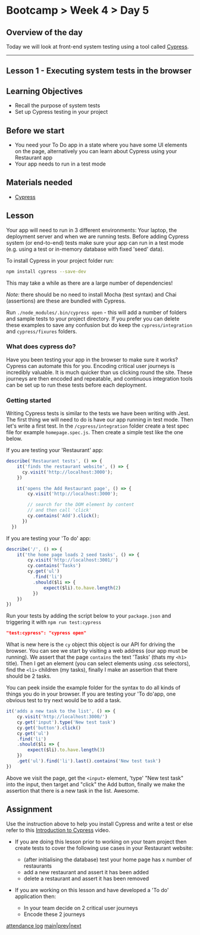 # Bootcamp > Week 4 > Day 5

## Overview of the day
Today we will look at front-end system testing using a tool called [Cypress](https://www.cypress.io/).

----

## Lesson 1 - Executing system tests in the browser

## Learning Objectives

* Recall the purpose of system tests
* Set up Cypress testing in your project

## Before we start

* You need your To Do app in a state where you have some UI elements on the page, alternatively you can learn about Cypress using your Restaurant app
* Your app needs to run in a test mode

## Materials needed

* [Cypress](https://www.cypress.io/)

## Lesson

Your app will need to run in 3 different environments: Your laptop, the deployment server and when we are running tests. Before adding Cypress system (or end-to-end) tests make sure your app can run in a test mode (e.g. using a test or in-memory database with fixed 'seed' data).

To install Cypress in your project folder run:

```sh
npm install cypress --save-dev
```

This may take a while as there are a large number of dependencies!

*Note:* there should be no need to install Mocha (test syntax) and Chai (assertions) are these are bundled with Cypress.

Run `./node_modules/.bin/cypress open` - this will add a number of folders and sample tests to your project directory. If you prefer you can delete these examples to save any confusion but do keep the `cypress/integration` and `cypress/fixures` folders.

### What does cypress do?

Have you been testing your app in the browser to make sure it works? Cypress can automate this for you. Encoding critical user journeys is incredibly valuable. It is much quicker than us clicking round the site. These journeys are then encoded and repeatable, and continuous integration tools can be set up to run these tests before each deployment.

### Getting started

Writing Cypress tests is similar to the tests we have been writing with Jest. The first thing we will need to do is have our app running in test mode. Then let's write a first test. In the `/cypress/integration` folder create a test spec file for example `homepage.spec.js`. Then create a simple test like the one below.

If you are testing your 'Restaurant' app:

```javascript
describe('Restaurant tests', () => {
    it('finds the restaurant website', () => {
      cy.visit('http://localhost:3000');
    })

    it('opens the Add Restaurant page', () => {
        cy.visit('http://localhost:3000');

        // search for the DOM element by content 
        // and then call 'click'
        cy.contains('Add').click();
      })
  })
```

If you are testing your 'To do' app:

```javascript
describe('/', () => {
    it('the home page loads 2 seed tasks', () => {
        cy.visit('http://localhost:3001/')
        cy.contains('Tasks')
        cy.get('ul')
          .find('li')
          .should($li => {
              expect($li).to.have.length(2)
          })
    })
})
```

Run your tests by adding the script below to your `package.json` and triggering it with `npm run test:cypress`

```json
"test:cypress": "cypress open"
```

What is new here is the `cy` object this object is our API for driving the browser. You can see we start by visiting a web address (our app must be running). We assert that the page `contains` the text 'Tasks' (thats my `<h1>` title). Then I get an element (you can select elements using .css selectors), find the `<li>` children (my tasks), finally I make an assertion that there should be 2 tasks.

You can peek inside the example folder for the syntax to do all kinds of things you do in your browser. If you are testing your 'To do'app, one obvious test to try next would be to add a task.

```javascript
it('adds a new task to the list', () => {
    cy.visit('http://localhost:3000/')
    cy.get('input').type('New test task')
    cy.get('button').click()
    cy.get('ul')
    .find('li')
    .should($li => {
        expect($li).to.have.length(3)
    })
    .get('ul').find('li').last().contains('New test task')
})
```
Above we visit the page, get the `<input>` element, 'type' "New test task" into the input, then target and "click" the Add button, finally we make the assertion that there is a new task in the list. Awesome.

## Assignment
Use the instruction above to help you install Cypress and write a test or else refer to this [Introduction to Cypress](https://docs.cypress.io/guides/getting-started/writing-your-first-test.html#Add-a-test-file) video.

* If you are doing this lesson prior to working on your team project then create tests to cover the following use cases in your Restaurant website:
     * (after initialising the database) test your home page has x number of restaurants
     * add a new restaurant and assert it has been added
     * delete a restaurant and assert it has been removed

* If you are working on this lesson and have developed a 'To do' application then:
     * In your team decide on 2 critical user journeys
     * Encode these 2 journeys

[attendance log](https://platform.whitehat.org.uk/apprentice/attendance-log/172)
[main](/swe)|[prev](/swe/bootcamp/wk4/day4.html)|[next](/swe/bootcamp/wk5/day1.html)